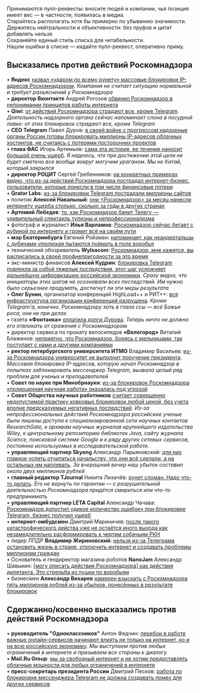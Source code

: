 Принимаются пулл-реквесты: вносите людей и компании, чья позиция имеет вес — в частности, появилась в медиа.  
Старайтесь располагать хотя бы примерно по убыванию значимости.  
Держитесь нейтральности и объективности: без пруфов и цитат добавлять нельзя.  
Сохраняйте единый стиль списка для читабельности.  
Нашли ошибки в списке — кидайте пулл-реквест, оперативно приму.

## Высказались против действий Роскомнадзора

• **Яндекс** [назвал «ударом по всему рунету» массовые блокировки IP-адресов Роскомнадзором](https://vc.ru/37173-yandeks-nazval-udarom-po-vsemu-runetu-massovye-blokirovki-ip-adresov-roskomnadzorom).
*Компания не считает ситуацию нормальной и требует разъяснений у Роскомнадзора*  
• **директор Вконтакте** Андрей Рогозов [обвинил Роскомнадзор в непонимании принципов работы интернета](https://www.vedomosti.ru/technology/news/2018/04/27/768104-v-kontakte-obvinil-roskomnadzor)  
• **Qiwi**: [от действий Роскомнадзора страдают все, кроме Telegram](https://ria.ru/society/20180428/1519610220.html). *Деятельность надзорного органа сейчас напоминает слона в посудной лавке: от этих блокировок страдают все, кроме Telegram*    
• **CEO Telegram** Павел Дуров: [в своей войне с прогрессом надзорные органы России готовы блокировать миллионы IP-адресов облачных хостингов, не считаясь с потерями посторонних проектов](https://vk.com/wall1_2307813)  
• **глава ФАС** Игорь Артемьев: [сама эта история, ее течение наносит большой очень ущерб](https://www.gazeta.ru/tech/news/2018/04/25/n_11458789.shtml). _Я надеюсь, что при достижении этой цели не будет сметено все вообще вокруг могучим ураганом. Мы не Китай, который закрылся_  
• **директор РОЦИТ** Сергей Гребенников: [на конкретных примерах видно, что из-за действий Роскомнадзора пострадал интернет-бизнес, пользователи, которые понесли в том числе финансовые потери](https://rocit.ru/news/rocit-and-rkn-meeting)  
• **Qrator Labs**: [из-за блокировки Telegram пострадали миллионы сайтов](https://klops.ru/news/2018-04-17/173230-qrator-labs-iz-za-blokirovki-telegram-postradali-milliony-saytov)  
• политик **Алексей Навальный**: [они <Роскомнадзор> за месяц нанесли интернету ущерба столько, сколько за годы в других странах](https://youtu.be/VWXE4WybsxI?t=16m28s)  
• **Артемий Лебедев**: [то, как Роскомнадзор банит Телегу — удивительный спектакль тупизны и непрофессионализма](https://tema.livejournal.com/2749709.html)  
• фотограф и журналист **Илья Варламов**: [Роскомнадзор сейчас бегает с дубиной по интернету и громит всё на своём пути](https://varlamov.ru/2884958.html)    
• **мэр Екатеринбурга** Евгений Ройзман: [напоминает, как неандертальцы с дубинами улюлюкая пытаются поймать в поле воробья](http://www.the-village.ru/village/city/news-city/309577-roizman-telegram/?)  
• технический обозреватель **Wylsacom**: [Роскомнадзор, мне кажется, вы расписались в своей профнепригодности за это время](https://youtu.be/VVWpOrDLD9M?t=49s)  
• экс-министр финансов **Алексей Кудрин**: [блокировка Telegram повлекла за собой тяжелые последствия, этот шаг усложняет дальнейшую цифровизацию российской экономики](http://www.interfax.ru/russia/610233). _Сразу видно, что инициаторы этих шагов не осознавали всех последствий. Им нужно было серьезнее продумать, достигнут ли эти меры результата_  
• **Олег Бунин**, организатор конференций HighLoad++ и РИТ++: [вся инфраструктура организации конференций разрушена](https://www.facebook.com/oleg.bunin/posts/1990875597620788). _Кроме Telegram'а, конечно. Роскомнадзору хоть в глаза ссы — всё Божья роса, они не при делах_  
• газета **«Фонтанка»** [оплатила долги Дурова](https://www.fontanka.ru/2018/04/24/058/). _Теперь ничто не должно его отвлекать от сражения с Роскомнадзором_  
• директор сервиса по прокату велосипедов **«Велогород»** Виталий Блаженов: [неприятно, что Роскомнадзор, борясь с мельницами, так поступает с нами и другими компаниями](https://paperpaper.ru/rkn-vs-telegram-vs-business/)  
• **ректор петербургского университета ИТМО** Владимир Васильев: [из-за Роскомнадзора университет не выполнит поручение президента](https://meduza.io/news/2018/04/26/rektor-itmo-predupredil-sovetnika-putina-iz-za-roskomnadzora-universitet-ne-vypolnit-poruchenie-prezidenta). *Массовая блокировка IP-адресов, которую начал Роскомнадзор в попытках заблокировать мессенджер Telegram, вызвала целый ряд проблем для ученых и преподавателей*  
• **Cовет по науке при Минобрнауки**: [из-за блокировок Роскомнадзора «полноценная научная работа» оказалась под угрозой](https://sovet-po-nauke.ru/info/25042018-internet-for-science)  
• **Совет Общества научных работников** [считает совершенно недопустимой практику ковровых блокировок любой ценой, без учета вполне предсказуемых негативных последствий](https://trv-science.ru/2018/04/25/onr-protiv-blokirovok/). _Из-за непрофессиональных действий Роскомнадзора российские ученые были лишены доступа к специализированной сети научных контактов ResearchGate, к архивам научных журналов крупнейшего издательства Wiley, к центральному репозиторию библиотек Java, сайту журнала Science, поисковой системе Google и к ряду других сетевых сервисов, постоянно используемых в исследовательской работе._  
• **управляющий партнер Skyeng** Александр Ларьяновский: [для них главное успеть отчитаться начальству, что они всё сделали, а на остальных им наплевать](https://meduza.io/feature/2018/04/17/ih-logika-odnim-servisom-bolshe-odnim-menshe-nu-i-chto). *За вчерашний вечер наш убыток составил около двух миллионов рублей*  
• **главный редактор TJournal** Никита Лихачёв: [рунет сломан. Надо что-то делать](https://tjournal.ru/69612-runet-sloman-nado-chto-to-delat). *Его не вернуть по гарантии — с разрушительной деятельностью Роскомнадзора придётся смириться или что-то предпринимать*  
• **управляющий партнер LETA Capital** Александр Чачава: [Роскомнадзор допустил «дикое количество ошибок» при блокировке Telegram, бизнес получил ущерб](https://www.kommersant.ru/doc/3614069)  
• **интернет-омбудсмен** Дмитрий Мариничев: [после такого катастрофического действа уже не остаётся иного выхода как незамедлительно расформировать к чертям собачьим РКН](https://www.facebook.com/dmitry.marinichev/posts/10204248543970970)   
• лидер ЛПДР **Владимир Жириновский**: [нельзя из-за Телеграма остановить жизнь в стране, отключить интернет и создавать проблемы миллионам граждан](https://regnum.ru/news/2405452.html)  
• Основатель и гендиректор магазина роботов **NanoJam** Александр Шавыкин: [\[могу описать действия Роскомнадзора\] как действия дилетанта. Это стрельба из пушки по воробьям](https://paperpaper.ru/rkn-vs-telegram-vs-business/)  
• бизнесмен **Александр Вихарев** [намерен взыскать с Роскомнадзора пять миллионов рублей из-за убытков, понесённых в результате блокировок](https://www.znak.com/2018-04-27/na_roskomnadzor_podan_pervyy_isk_iz_za_blokirovki_telegram_na_5_mln_rubley)  

## Сдержанно/косвенно высказались против действий Роскомнадзора

• **руководитель "Одноклассников"** Антон Федчин: [перебои в работе важных онлайн-сервисов начинают влиять не только на интернет, но и на всю российскую экономику](https://ok.ru/okmedia/topic/68281289059145). *Мы выступаем против любых ограничений в интернете и призываем все стороны к диалогу*  
• **Mail.Ru Group**: [мы за свободный интернет и не хотим предоставлять облачные мощности для любых ограничений в интернете](https://www.rbc.ru/technology_and_media/24/04/2018/5adf0ba89a7947c63b5f3e71)  
• **пресс-секретарь президента России** Дмитрий Песков: [работа по блокировке мессенджера Telegram не должна создавать помех для других сервисов](https://lenta.ru/news/2018/04/27/blok_telegram/)  

